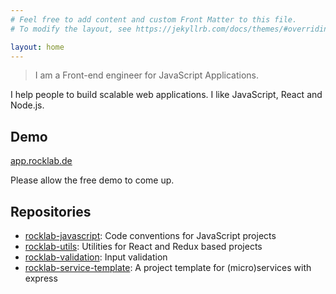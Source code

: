 ```yaml
---
# Feel free to add content and custom Front Matter to this file.
# To modify the layout, see https://jekyllrb.com/docs/themes/#overriding-theme-defaults

layout: home
---
```


> I am a Front-end engineer for JavaScript Applications.

I help people to build scalable web applications.
I like JavaScript, React and Node.js.

## Demo

[app.rocklab.de](http://app.rocklab.de)

Please allow the free demo to come up.

## Repositories

* [rocklab-javascript](https://github.com/cstn/rocklab-javascript):
  Code conventions for JavaScript projects
* [rocklab-utils](https://github.com/cstn/rocklab-utils): Utilities for React and Redux based projects
* [rocklab-validation](https://github.com/cstn/rocklab-validation): Input validation
* [rocklab-service-template](https://github.com/cstn/rocklab-service-template): A project template for (micro)services with express
